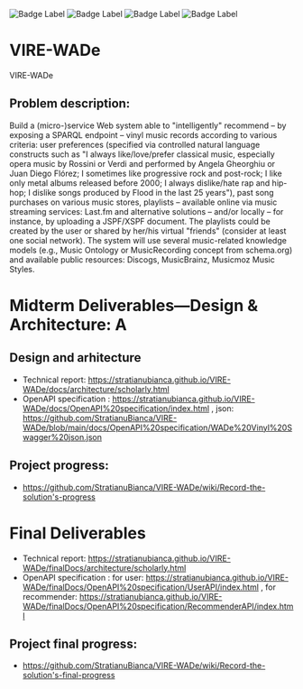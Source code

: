 ![Badge Label](https://img.shields.io/badge/project-green) ![Badge Label](https://img.shields.io/badge/infoiasi-orange) ![Badge Label](https://img.shields.io/badge/wade-blue) ![Badge Label](https://img.shields.io/badge/web-yello)
# VIRE-WADe
VIRE-WADe

## Problem description:
Build a (micro-)service Web system able to "intelligently" recommend – by exposing a SPARQL endpoint – vinyl music records according to various criteria: user preferences (specified via controlled natural language constructs such as "I always like/love/prefer classical music, especially opera music by Rossini or Verdi and performed by Angela Gheorghiu or Juan Diego Flórez; I sometimes like progressive rock and post-rock; I like only metal albums released before 2000; I always dislike/hate rap and hip-hop; I dislike songs produced by Flood in the last 25 years"), past song purchases on various music stores, playlists – available online via music streaming services: Last.fm and alternative solutions – and/or locally – for instance, by uploading a JSPF/XSPF document. The playlists could be created by the user or shared by her/his virtual "friends" (consider at least one social network). The system will use several music-related knowledge models (e.g., Music Ontology or MusicRecording concept from schema.org) and available public resources: Discogs, MusicBrainz, Musicmoz Music Styles.
# Midterm Deliverables—Design & Architecture: A
## Design and arhitecture

* Technical report: https://stratianubianca.github.io/VIRE-WADe/docs/architecture/scholarly.html
* OpenAPI specification : https://stratianubianca.github.io/VIRE-WADe/docs/OpenAPI%20specification/index.html , json: https://github.com/StratianuBianca/VIRE-WADe/blob/main/docs/OpenAPI%20specification/WADe%20Vinyl%20Swagger%20json.json

## Project progress: 

* https://github.com/StratianuBianca/VIRE-WADe/wiki/Record-the-solution's-progress

# Final Deliverables

* Technical report: https://stratianubianca.github.io/VIRE-WADe/finalDocs/architecture/scholarly.html
* OpenAPI specification : for user: https://stratianubianca.github.io/VIRE-WADe/finalDocs/OpenAPI%20specification/UserAPI/index.html , for recommender: https://stratianubianca.github.io/VIRE-WADe/finalDocs/OpenAPI%20specification/RecommenderAPI/index.html

## Project final progress:
* https://github.com/StratianuBianca/VIRE-WADe/wiki/Record-the-solution's-final-progress

